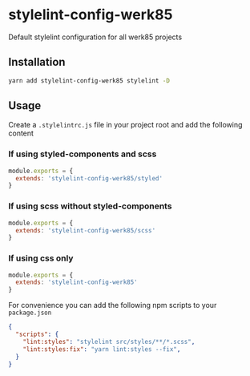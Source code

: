 # stylelint-config-werk85

Default stylelint configuration for all werk85 projects

## Installation

```sh
yarn add stylelint-config-werk85 stylelint -D
```

## Usage

Create a `.stylelintrc.js` file in your project root and add the following content

### If using styled-components and scss

```js
module.exports = {
  extends: 'stylelint-config-werk85/styled'
}
```

### If using scss without styled-components

```js
module.exports = {
  extends: 'stylelint-config-werk85/scss'
}
```

### If using css only

```js
module.exports = {
  extends: 'stylelint-config-werk85'
}
```

For convenience you can add the following npm scripts to your `package.json`

```json
{
  "scripts": {
    "lint:styles": "stylelint src/styles/**/*.scss",
    "lint:styles:fix": "yarn lint:styles --fix",
  }
}
```
